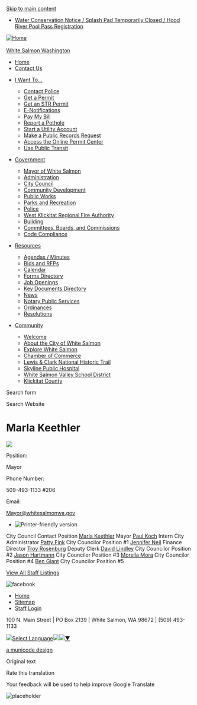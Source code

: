 [Skip to main content](https://www.white-salmon.net/directory-listing/marla-keethler/)

- [Water Conservation Notice / Splash Pad Temporarily Closed / Hood River Pool Pass Registration](https://www.white-salmon.net/parksrec/page/water-conservation-notice-splash-pad-temporarily-closed-hood-river-pool-pass)

[![Home](https://www.whitesalmonwa.gov/sites/all/themes/aha_compass/logo.png)  
\
White Salmon Washington](https://www.white-salmon.net "Home")

- [Home](https://www.white-salmon.net)
- [Contact Us](https://www.white-salmon.net/contact)

<!--THE END-->

- [I Want To...](https://www.white-salmon.net)
  
  - [Contact Police](https://www.white-salmon.net/police)
  - [Get a Permit](https://www.white-salmon.net/planning/page/planning-and-building-permits-access-online-permit-center)
  - [Get an STR Permit](https://www.white-salmon.net/planning/page/short-term-rental-permits "Short-Term Rentals")
  - [E-Notifications](https://www.white-salmon.net/newsletter/subscriptions)
  - [Pay My Bill](https://www.white-salmon.net/publicworks/page/paperless-billing-and-online-payment-services)
  - [Report a Pothole](https://forms.gle/WLZFfDYxiqaHsRoTA)
  - [Start a Utility Account](https://www.white-salmon.net/publicworks/page/utility-account-application)
  - [Make a Public Records Request](https://www.white-salmon.net/administration/page/public-records-request "Public Records Request")
  - [Access the Online Permit Center](https://ci-whitesalmon-wa.smartgovcommunity.com/Public/Home)
  - [Use Public Transit](https://gorgetransit.com/routes/white-salmon-to-hood-river-loop-monday-friday-2 "White Salmon Public Bus Schedule")
- [Government](https://www.white-salmon.net/departments)
  
  - [Mayor of White Salmon](https://www.white-salmon.net/administration/page/mayor-white-salmon)
  - [Administration](https://www.white-salmon.net/administration)
  - [City Council](https://www.white-salmon.net/citycouncil)
  - [Community Development](https://www.white-salmon.net/planning)
  - [Public Works](https://www.white-salmon.net/publicworks)
  - [Parks and Recreation](https://www.white-salmon.net/parksrec "Parks and Recreation")
  - [Police](https://www.white-salmon.net/police)
  - [West Klickitat Regional Fire Authority](https://www.white-salmon.net/fire)
  - [Building](https://www.white-salmon.net/building)
  - [Committees, Boards, and Commissions](https://www.white-salmon.net/bc "Full Descriptions in White Salmon Municipal Code (WSMC) 2.20.")
  - [Code Compliance](https://www.whitesalmonwa.gov/community/page/code-compliance)
- [Resources](https://www.white-salmon.net/resourcecenter)
  
  - [Agendas / Minutes](https://www.white-salmon.net/meetings)
  - [Bids and RFPs](https://www.white-salmon.net/rfps)
  - [Calendar](https://www.white-salmon.net/calendar)
  - [Forms Directory](https://www.white-salmon.net/forms)
  - [Job Openings](https://www.white-salmon.net/jobs)
  - [Key Documents Directory](https://www.white-salmon.net/documents)
  - [News](https://www.white-salmon.net/news)
  - [Notary Public Services](https://www.white-salmon.net/finance/page/notary-public-services)
  - [Ordinances](https://www.white-salmon.net/citycouncil/page/city-white-salmon-ordinances "Ordinances")
  - [Resolutions](https://www.white-salmon.net/citycouncil/page/city-white-salmon-resolutions "City of White Salmon Resolutions")
- [Community](https://www.white-salmon.net/community/page/about-city-white-salmon-1)
  
  - [Welcome](https://www.white-salmon.net/community)
  - [About the City of White Salmon](https://www.white-salmon.net/community/page/about-city-white-salmon-1)
  - [Explore White Salmon](https://explorewhitesalmon.com "Visitor Information")
  - [Chamber of Commerce](https://www.mtadamschamber.com)
  - [Lewis &amp; Clark National Historic Trail](https://lewisandclark.travel "Learn more about White Salmon's place on the trail")
  - [Skyline Public Hospital](https://myskylinehealth.org)
  - [White Salmon Valley School District](https://www.wsvsd.org)
  - [Klickitat County](https://www.klickitatcounty.org)

Search form

Search Website

# Marla Keethler

![](https://www.whitesalmonwa.gov/sites/default/files/styles/full_node_primary/public/default_images/profile-photo-placeholder.jpg?itok=IR-m7pEf)

Position: 

Mayor

Phone Number: 

509-493-1133 #206

Email: 

Mayor@whitesalmonwa.gov

- ![Printer-friendly version](https://www.whitesalmonwa.gov/sites/all/modules/print/icons/print_icon.png "Printer-friendly version")

City Council Contact Position [Marla Keethler](https://www.white-salmon.net/directory-listing/marla-keethler) Mayor [Paul Koch](https://www.white-salmon.net/directory-listing/paul-koch) Intern City Administrator [Patty Fink](https://www.white-salmon.net/directory-listing/patty-fink) City Councilor Position #1 [Jennifer Neil](https://www.white-salmon.net/directory-listing/jennifer-neil) Finance Director [Troy Rosenburg](https://www.white-salmon.net/directory-listing/troy-rosenburg) Deputy Clerk [David Lindley](https://www.white-salmon.net/directory-listing/david-lindley) City Councilor Position #2 [Jason Hartmann](https://www.white-salmon.net/directory-listing/jason-hartmann) City Councilor Position #3 [Morella Mora](https://www.white-salmon.net/directory-listing/morella-mora) City Councilor Position #4 [Ben Giant](https://www.white-salmon.net/directory-listing/ben-giant) City Councilor Position #5

[View All Staff Listings](https://www.white-salmon.net/directory)

![facebook](https://www.white-salmon.net/sites/all/themes/aha_compass/images/social-icons/facebook.png)

- [Home](https://www.white-salmon.net)
- [Sitemap](https://www.white-salmon.net/sitemap)
- [Staff Login](https://www.white-salmon.net/user/login?current=node%2F10673)

100 N. Main Street | PO Box 2139 | White Salmon, WA 98672 | (509) 493-1133

![](https://www.google.com/images/cleardot.gif)[Select Language![](https://www.google.com/images/cleardot.gif)​![](https://www.google.com/images/cleardot.gif)▼](https://www.white-salmon.net/directory-listing/marla-keethler)

[a municode design](https://www.municodeweb.com)

Original text

Rate this translation

Your feedback will be used to help improve Google Translate

![placeholder](https://www.whitesalmonwa.gov/sites/all/themes/aha_compass/logo.png)